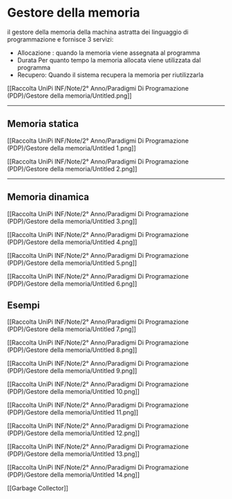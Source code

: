 # Gestore della memoria

il gestore della memoria della machina astratta dei linguaggio di programmazione e fornisce 3 servizi:

- Allocazione : quando la memoria viene assegnata al programma
- Durata Per quanto tempo la memoria allocata viene utilizzata dal programma
- Recupero: Quando il sistema recupera la
memoria per riutilizzarla

[[Raccolta UniPi INF/Note/2° Anno/Paradigmi Di Programazione (PDP)/Gestore della memoria/Untitled.png]]

---

## Memoria statica

[[Raccolta UniPi INF/Note/2° Anno/Paradigmi Di Programazione (PDP)/Gestore della memoria/Untitled 1.png]]

[[Raccolta UniPi INF/Note/2° Anno/Paradigmi Di Programazione (PDP)/Gestore della memoria/Untitled 2.png]]

---

## Memoria dinamica

[[Raccolta UniPi INF/Note/2° Anno/Paradigmi Di Programazione (PDP)/Gestore della memoria/Untitled 3.png]]

[[Raccolta UniPi INF/Note/2° Anno/Paradigmi Di Programazione (PDP)/Gestore della memoria/Untitled 4.png]]

[[Raccolta UniPi INF/Note/2° Anno/Paradigmi Di Programazione (PDP)/Gestore della memoria/Untitled 5.png]]

[[Raccolta UniPi INF/Note/2° Anno/Paradigmi Di Programazione (PDP)/Gestore della memoria/Untitled 6.png]]

## Esempi

[[Raccolta UniPi INF/Note/2° Anno/Paradigmi Di Programazione (PDP)/Gestore della memoria/Untitled 7.png]]

[[Raccolta UniPi INF/Note/2° Anno/Paradigmi Di Programazione (PDP)/Gestore della memoria/Untitled 8.png]]

[[Raccolta UniPi INF/Note/2° Anno/Paradigmi Di Programazione (PDP)/Gestore della memoria/Untitled 9.png]]

[[Raccolta UniPi INF/Note/2° Anno/Paradigmi Di Programazione (PDP)/Gestore della memoria/Untitled 10.png]]

[[Raccolta UniPi INF/Note/2° Anno/Paradigmi Di Programazione (PDP)/Gestore della memoria/Untitled 11.png]]

[[Raccolta UniPi INF/Note/2° Anno/Paradigmi Di Programazione (PDP)/Gestore della memoria/Untitled 12.png]]

[[Raccolta UniPi INF/Note/2° Anno/Paradigmi Di Programazione (PDP)/Gestore della memoria/Untitled 13.png]]

[[Raccolta UniPi INF/Note/2° Anno/Paradigmi Di Programazione (PDP)/Gestore della memoria/Untitled 14.png]]

[[Garbage Collector]]
